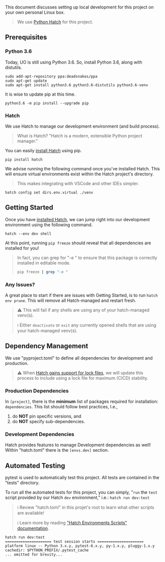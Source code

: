 This document discusses setting up local development for this project on your own personal Linux box. 

> We use [Python Hatch](https://hatch.pypa.io/latest/) for this project.

## Prerequisites

### Python 3.6

Today, UO is still using Python 3.6.
So, install Python 3.6, along with distutils.

    sudo add-apt-repository ppa:deadsnakes/ppa
    sudo apt-get update
    sudo apt-get install python3.6 python3.6-distutils python3.6-venv

It is wise to update pip at this time.

    python3.6 -m pip install --upgrade pip

### Hatch

We use Hatch to manage our development environment (and build process).

> What is Hatch? "Hatch is a modern, extensible Python project manager."

You can easily [install Hatch](https://hatch.pypa.io/latest/install/) using pip.

    pip install hatch

We advise running the following command once you've installed Hatch.
This will ensure virtual environments exist within the Hatch project's directory.

> This makes integrating with VSCode and other IDEs simpler.

    hatch config set dirs.env.virtual ./venv

## Getting Started

Once you have [installed Hatch](#hatch), we can jump right into our development environment using the following command.

    hatch --env dev shell

At this point, running `pip freeze` should reveal that all dependencies are installed for you!

> In fact, you can grep for "-e " to ensure that this package is correctly installed in editable mode. 
>```bash
> pip freeze | grep "-e "
>```

### Any Issues?

A great place to start if there are issues with Getting Started, is to run `hatch env prune`. 
This will remove all Hatch-managed and restart fresh.

> ⚠ This will fail if any shells are using any of your hatch-managed venv(s).
>
> ℹ Either `deactivate` or `exit` any currently opened shells that are using your hatch-managed venv(s).

## Dependency Management

We use "pyproject.toml" to define all dependencies for development and production.

> ⚠ When [Hatch gains support for lock files](https://github.com/pypa/hatch/discussions/226#discussioncomment-2714692), we will update this process to include using a lock file for maximum (CICD) stability.

### Production Dependencies

In `[project]`, there is the **minimum** list of packages required for installation: `dependencies`.
This list should follow best practices, I.e.,

1. do **NOT** pin specific versions, and 
2. do **NOT** specify sub-dependencies.

### Development Dependencies 

Hatch provides features to manage Development dependencies as well!
Within "hatch.toml" there is the `[envs.dev]` section.

## Automated Testing

pytest is used to automatically test this project.
All tests are contained in the "tests" directory.

To run all the automated tests for this project, you can simply, "`run` the `test` script provided by our Hatch `dev` environment," i.e.: `hatch run dev:test`

> ℹ Review "hatch.toml" in this projet's root to learn what other scripts are available!
>
> ℹ Learn more by reading ["Hatch Environments Scripts" documentation](https://hatch.pypa.io/latest/environment/#scripts).

    hatch run dev:test
    ===================== test session starts =====================
    platform linux -- Python 3.x.y, pytest-6.x.y, py-1.x.y, pluggy-1.x.y
    cachedir: $PYTHON_PREFIX/.pytest_cache
    ... omitted for brevity...
